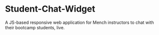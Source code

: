 # Student-Chat-Widget
A JS-based responsive web application for Mench instructors to chat with their bootcamp students, live.
